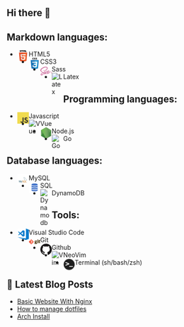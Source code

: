 ## Hi there 👋


## Markdown languages:


- <img align="left" alt="HTML5" width="26px" src="https://raw.githubusercontent.com/github/explore/80688e429a7d4ef2fca1e82350fe8e3517d3494d/topics/html/html.png" /> HTML5
- <img align="left" alt="CSS3" width="26px" src="https://raw.githubusercontent.com/github/explore/80688e429a7d4ef2fca1e82350fe8e3517d3494d/topics/css/css.png" /> CSS3
- <img align="left" alt="Sass" width="26px" src="https://raw.githubusercontent.com/github/explore/80688e429a7d4ef2fca1e82350fe8e3517d3494d/topics/sass/sass.png" /> Sass
- <img align="left" alt="Latex" width="26px" src="https://i.stack.imgur.com/t5VF4.png" /> Latex

## Programming languages:

- <img align="left" alt="JavaScript" width="26px" src="https://raw.githubusercontent.com/github/explore/80688e429a7d4ef2fca1e82350fe8e3517d3494d/topics/javascript/javascript.png" /> Javascript
- <img align="left" alt="Vue" width="26px" src="https://vuejs.org/images/logo.png" /> Vue
- <img align="left" alt="Node.js" width="26px" src="https://raw.githubusercontent.com/github/explore/80688e429a7d4ef2fca1e82350fe8e3517d3494d/topics/nodejs/nodejs.png" /> Node.js
- <img align="left" alt="Go" width="26px" src="https://juststickers.in/wp-content/uploads/2016/07/go-programming-language.png" /> Go



## Database languages:

- <img align="left" alt="MySQL" width="26px" src="https://raw.githubusercontent.com/github/explore/80688e429a7d4ef2fca1e82350fe8e3517d3494d/topics/mysql/mysql.png" /> MySQL
- <img align="left" alt="SQL" width="26px" src="https://raw.githubusercontent.com/github/explore/80688e429a7d4ef2fca1e82350fe8e3517d3494d/topics/sql/sql.png" /> SQL
- <img align="left" alt="Dynamodb" width="26px" src="https://miro.medium.com/max/220/1*lB3tOXodwC8E49jzI0MzHg.png" /> DynamoDB

## Tools:

- <img align="left" alt="Visual Studio Code" width="26px" src="https://raw.githubusercontent.com/github/explore/80688e429a7d4ef2fca1e82350fe8e3517d3494d/topics/visual-studio-code/visual-studio-code.png" /> Visual Studio Code
- <img align="left" alt="Git" width="26px" src="https://raw.githubusercontent.com/github/explore/80688e429a7d4ef2fca1e82350fe8e3517d3494d/topics/git/git.png" /> Git
- <img align="left" alt="GitHub" width="26px" src="https://raw.githubusercontent.com/github/explore/78df643247d429f6cc873026c0622819ad797942/topics/github/github.png" /> Github
- <img align="left" alt="Vim" width="26px" src="https://camo.githubusercontent.com/45259b5d1b7260a3224f3fe4f885e5ce95a134ed/68747470733a2f2f662e636c6f75642e6769746875622e636f6d2f6173736574732f3434353435392f323334323637342f61306635393035362d613466642d313165332d396232622d6232633666643138613664372e706e67" /> NeoVim
- <img align="left" alt="Terminal" width="26px" src="https://raw.githubusercontent.com/github/explore/80688e429a7d4ef2fca1e82350fe8e3517d3494d/topics/terminal/terminal.png" /> Terminal (sh/bash/zsh)

## 📕 Latest Blog Posts
<!-- BLOG-POST-LIST:START -->
- [Basic Website With Nginx](https://oroszbalint.hu/posts/basic-website-with-nginx/)
- [How to manage dotfiles](https://oroszbalint.hu/posts/how-to-manage-dotfiles/)
- [Arch Install](https://oroszbalint.hu/posts/arch-install/)
<!-- BLOG-POST-LIST:END -->


